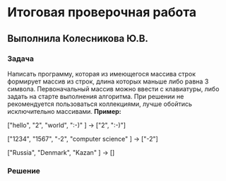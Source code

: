 # **Итоговая проверочная работа**
## Выполнила Колесникова Ю.В.
### **Задача**
Написать программу, которая из имеющегося массива строк формирует массив из строк, длина которых маньше либо равна 3 символа. Первоначальный массив можно ввести с клавиатуры, либо задать на старте выполнения алгоритма. При решении не рекомендуется пользоваться коллекциями, лучше обойтись исключительно массивами.
**Пример:**

["hello", "2", "world", ":-)" ] -> ["2", ":-)"]

["1234", "1567", "-2", "computer science" ] -> ["-2"]

["Russia", "Denmark", "Kazan" ] -> []
### **Решение**
